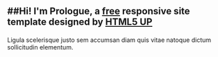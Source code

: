 
<h2 class="alt">

##Hi! I'm **Prologue**, a 
[free](http://html5up.net/license)
 responsive
site template designed by [HTML5 UP](http://html5up.net)</h2>

Ligula scelerisque justo sem accumsan diam quis
vitae natoque dictum sollicitudin elementum.